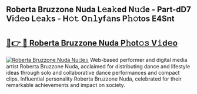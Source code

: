 ## Roberta Bruzzone Nuda L𝚎a𝚔ed N𝚞𝚍e - Part-dD7 Vi𝚍𝚎o L𝚎a𝚔s - H𝚘𝚝 O𝚗𝚕yf𝚊ns P𝚑𝚘tos E4Snt

# <h2><a href="http://kfes8ff.oniu.top/?m=Roberta+Bruzzone+Nuda">🔗👉 🔴 Roberta Bruzzone Nuda P𝚑ot𝚘𝚜 V𝚒d𝚎o</a></h2>

[![Roberta Bruzzone Nuda Nu𝚍e𝚜](https://i.imgur.com/0qMVB7G.gif)](http://kfes8ff.oniu.top/?m=Roberta+Bruzzone+Nuda)
Web-based performer and digital media artist Roberta Bruzzone Nuda, acclaimed for distributing dance and lifestyle ideas through solo and collaborative dance performances and compact clips. Influential personality Roberta Bruzzone Nuda, celebrated for their remarkable achievements and impact on society.  
